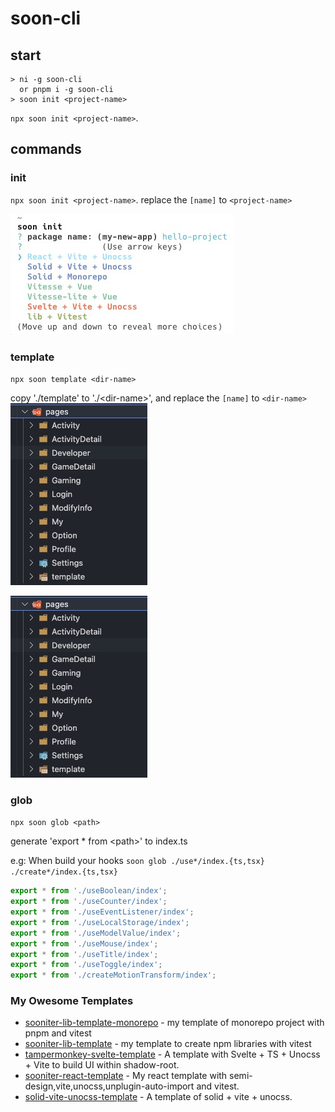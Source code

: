 # soon-cli

## start

```shell
> ni -g soon-cli
  or pnpm i -g soon-cli
> soon init <project-name>
```

`npx soon init <project-name>`.

## commands

### init

`npx soon init <project-name>`.
replace the `[name]` to `<project-name>`

![init preview](https://raw.githubusercontent.com/SoonIter/soon-cli/master/docs/init.png)

### template

`npx soon template <dir-name>`

copy './template' to './\<dir-name\>', and replace the `[name]` to `<dir-name>`
![template preview](https://raw.githubusercontent.com/SoonIter/soon-cli/master/docs/template.png)


![template preview](https://raw.githubusercontent.com/SoonIter/soon-cli/master/docs/template.png)


### glob

`npx soon glob <path>`

generate 'export \* from \<path\>' to index.ts

e.g: When build your hooks  `soon glob ./use*/index.{ts,tsx} ./create*/index.{ts,tsx}`

```typescript
export * from './useBoolean/index';
export * from './useCounter/index';
export * from './useEventListener/index';
export * from './useLocalStorage/index';
export * from './useModelValue/index';
export * from './useMouse/index';
export * from './useTitle/index';
export * from './useToggle/index';
export * from './createMotionTransform/index';
```

### My Owesome Templates

- [sooniter-lib-template-monorepo](https://github.com/SoonIter/sooniter-lib-template-monorepo) - my template of monorepo project with pnpm and vitest
- [sooniter-lib-template](https://github.com/SoonIter/sooniter-lib-template) - my template to create npm libraries with vitest
- [tampermonkey-svelte-template](https://github.com/SoonIter/tampermonkey-svelte-template) - A template with Svelte + TS + Unocss + Vite to build UI within shadow-root.
- [sooniter-react-template](https://github.com/SoonIter/sooniter-react-template) - My react template with semi-design,vite,unocss,unplugin-auto-import and vitest.
- [solid-vite-unocss-template](https://github.com/SoonIter/solid-vite-unocss-template) - A template of solid + vite + unocss.
